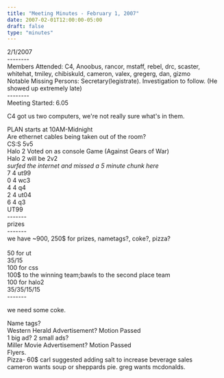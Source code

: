 ```yaml
---
title: "Meeting Minutes - February 1, 2007"
date: 2007-02-01T12:00:00-05:00
draft: false
type: "minutes"
---
```


2/1/2007<br>
--------<br>
Members Attended: C4, Anoobus, rancor, mstaff, rebel, drc, scaster, whitehat, tmiley, chibiskuld, cameron, valex, gregerg, dan, gizmo<br>
Notable Missing Persons: Secretary(legistrate). Investigation to follow. (He showed up extremely late)<br>
--------<br>
Meeting Started: 6.05<br>

C4 got us two computers, we're not really sure what's in them.<br>

PLAN starts at 10AM-Midnight<br>
Are ethernet cables being taken out of the room?<br>
CS:S 5v5<br>
Halo 2 Voted on as console Game (Against Gears of War)<br>
Halo 2 will be 2v2<br>
*surfed the internet and missed a 5 minute chunk here*<br>
7 4 ut99<br>
0 4 wc3<br>
4 4 q4<br>
2 4 ut04<br>
6 4 q3<br>
UT99<br>
-------<br>
prizes<br>
-------<br>
we have ~900, 250$ for prizes, nametags?, coke?, pizza?<br>
<Br>
50 for ut<br>
35/15<br>
100 for css<br>
100$ to the winning team;bawls to the second place team<br>
100 for halo2<br>
35/35/15/15<br>
-------<br>
<!-- we need some coke and we're a little low on crystal meth, too.<br> -->
we need some coke.<br>
<!-- Rancor: We need to talk, son!  Tim.  -->
Name tags?<br>
Western Herald Advertisement? Motion Passed<br>
1 big ad? 2 small ads?<br>
Miller Movie Advertisement? Motion Passed<br>
Flyers.<br>
Pizza- 60$ carl suggested adding salt to increase beverage sales<br>
cameron wants soup or sheppards pie. greg wants mcdonalds.<br>


